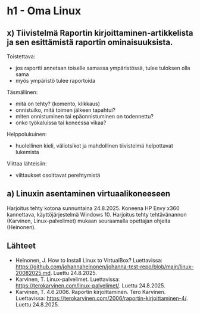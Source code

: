 # h1 - Oma Linux

## x) Tiivistelmä Raportin kirjoittaminen-artikkelista ja sen esittämistä raportin ominaisuuksista.

Toistettava:
- jos raportti annetaan toiselle samassa ympäristössä, tulee tuloksen olla sama
- myös ympäristö tulee raportoida

Täsmällinen:
- mitä on tehty? (komento, klikkaus)
- onnistuiko, mitä toimen jälkeen tapahtui?
- miten onnistuminen tai epäonnistuminen on todennettu?
- onko työkaluissa tai koneessa vikaa?
  
Helppolukuinen:
- huolellinen kieli, väliotsikot ja mahdollinen tiivistelmä helpottavat lukemista
  
Viittaa lähteisiin:
- viittaukset osoittavat perehtymistä

## a) Linuxin asentaminen virtuaalikoneeseen
Harjoitus tehty kotona sunnuntaina 24.8.2025. Koneena HP Envy x360 kannettava, käyttöjärjestelmä Windows 10. Harjoitus tehty tehtävänannon (Karvinen, Linux-palvelimet) mukaan seuraamalla opettajan ohjeita (Heinonen).

## Lähteet
- Heinonen, J. How to Install Linux to VirtualBox? Luettavissa: https://github.com/johannaheinonen/johanna-test-repo/blob/main/linux-20082025.md. Luettu 24.8.2025.
- Karvinen, T. Linux-palvelimet. Luettavissa: https://terokarvinen.com/linux-palvelimet/. Luettu 24.8.2025.
- Karvinen, T. 4.6.2006. Raportin kirjoittaminen. Tero Karvinen. Luettavissa: https://terokarvinen.com/2006/raportin-kirjoittaminen-4/. Luettu 24.8.2025.
